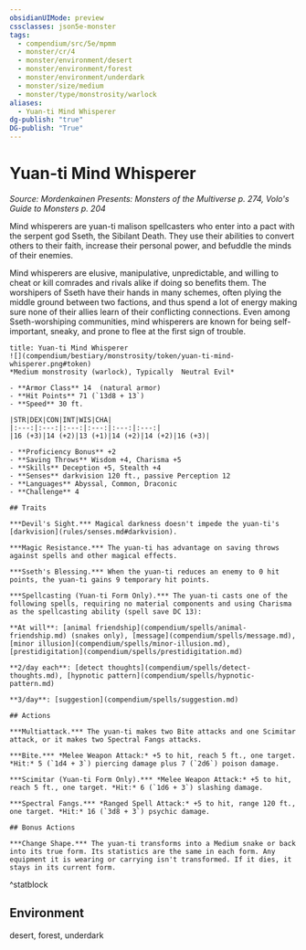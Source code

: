 ```yaml
---
obsidianUIMode: preview
cssclasses: json5e-monster
tags:
  - compendium/src/5e/mpmm
  - monster/cr/4
  - monster/environment/desert
  - monster/environment/forest
  - monster/environment/underdark
  - monster/size/medium
  - monster/type/monstrosity/warlock
aliases:
  - Yuan-ti Mind Whisperer
dg-publish: "true"
DG-publish: "True"
---
```

# Yuan-ti Mind Whisperer
*Source: Mordenkainen Presents: Monsters of the Multiverse p. 274, Volo's Guide to Monsters p. 204*  

Mind whisperers are yuan-ti malison spellcasters who enter into a pact with the serpent god Sseth, the Sibilant Death. They use their abilities to convert others to their faith, increase their personal power, and befuddle the minds of their enemies.

Mind whisperers are elusive, manipulative, unpredictable, and willing to cheat or kill comrades and rivals alike if doing so benefits them. The worshipers of Sseth have their hands in many schemes, often plying the middle ground between two factions, and thus spend a lot of energy making sure none of their allies learn of their conflicting connections. Even among Sseth-worshiping communities, mind whisperers are known for being self-important, sneaky, and prone to flee at the first sign of trouble.

```ad-statblock
title: Yuan-ti Mind Whisperer
![](compendium/bestiary/monstrosity/token/yuan-ti-mind-whisperer.png#token)
*Medium monstrosity (warlock), Typically  Neutral Evil*

- **Armor Class** 14  (natural armor)
- **Hit Points** 71 (`13d8 + 13`)
- **Speed** 30 ft.

|STR|DEX|CON|INT|WIS|CHA|
|:---:|:---:|:---:|:---:|:---:|:---:|
|16 (+3)|14 (+2)|13 (+1)|14 (+2)|14 (+2)|16 (+3)|

- **Proficiency Bonus** +2
- **Saving Throws** Wisdom +4, Charisma +5
- **Skills** Deception +5, Stealth +4
- **Senses** darkvision 120 ft., passive Perception 12
- **Languages** Abyssal, Common, Draconic
- **Challenge** 4

## Traits

***Devil's Sight.*** Magical darkness doesn't impede the yuan-ti's [darkvision](rules/senses.md#darkvision).

***Magic Resistance.*** The yuan-ti has advantage on saving throws against spells and other magical effects.

***Sseth's Blessing.*** When the yuan-ti reduces an enemy to 0 hit points, the yuan-ti gains 9 temporary hit points.

***Spellcasting (Yuan-ti Form Only).*** The yuan-ti casts one of the following spells, requiring no material components and using Charisma as the spellcasting ability (spell save DC 13):

**At will**: [animal friendship](compendium/spells/animal-friendship.md) (snakes only), [message](compendium/spells/message.md), [minor illusion](compendium/spells/minor-illusion.md), [prestidigitation](compendium/spells/prestidigitation.md)

**2/day each**: [detect thoughts](compendium/spells/detect-thoughts.md), [hypnotic pattern](compendium/spells/hypnotic-pattern.md)

**3/day**: [suggestion](compendium/spells/suggestion.md)

## Actions

***Multiattack.*** The yuan-ti makes two Bite attacks and one Scimitar attack, or it makes two Spectral Fangs attacks.

***Bite.*** *Melee Weapon Attack:* +5 to hit, reach 5 ft., one target. *Hit:* 5 (`1d4 + 3`) piercing damage plus 7 (`2d6`) poison damage.

***Scimitar (Yuan-ti Form Only).*** *Melee Weapon Attack:* +5 to hit, reach 5 ft., one target. *Hit:* 6 (`1d6 + 3`) slashing damage.

***Spectral Fangs.*** *Ranged Spell Attack:* +5 to hit, range 120 ft., one target. *Hit:* 16 (`3d8 + 3`) psychic damage.

## Bonus Actions

***Change Shape.*** The yuan-ti transforms into a Medium snake or back into its true form. Its statistics are the same in each form. Any equipment it is wearing or carrying isn't transformed. If it dies, it stays in its current form.
```
^statblock

## Environment

desert, forest, underdark